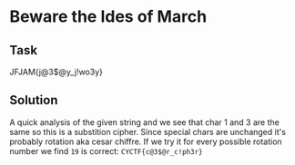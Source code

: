 # Beware the Ides of March

## Task

JFJAM{j@3$@y_j!wo3y}

## Solution

A quick analysis of the given string and we see that char 1 and 3 are the same so this is a substition cipher. Since special chars are unchanged it's probably rotation aka cesar chiffre. If we try it for every possible rotation number we find `19` is correct: `CYCTF{c@3$@r_c!ph3r}`
